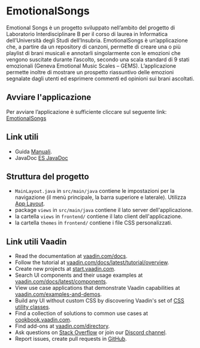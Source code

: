 # EmotionalSongs

Emotional Songs è un progetto sviluppato nell’ambito del progetto di Laboratorio Interdisciplinare B per il corso di laurea in Informatica dell’Università degli Studi dell’Insubria.
EmotionalSongs è un’applicazione che, a partire da un repository di canzoni, permette di creare una o più playlist di brani musicali e annotarli singolarmente con le emozioni che vengono suscitate durante l’ascolto, secondo una scala standard di 9 stati emozionali (Geneva Emotional Music Scales – GEMS). L’applicazione permette inoltre di mostrare un prospetto riassuntivo delle emozioni segnalate dagli utenti ed esprimere commenti ed opinioni sui brani ascoltati.

## Avviare l'applicazione

Per avviare l’applicazione è sufficiente cliccare sul seguente link:
[EmotionalSongs](http://emotionalsongs.us-west-2.elasticbeanstalk.com)

## Link utili
- Guida [Manuali](https://sites.google.com/view/es-user-manual/home-page).
- JavaDoc [ES JavaDoc](https://emotionalsongsdoc.netlify.app/)

## Struttura del progetto

- `MainLayout.java` in `src/main/java` contiene le impostazioni per la navigazione (il menù principale, la barra superiore e laterale). Utilizza
  [App Layout](https://vaadin.com/docs/components/app-layout).
- package `views` in `src/main/java` contiene il lato server dell'applicazione.
- la cartella `views` in `frontend/` contiene il lato client dell'applicazione.
- la cartella `themes` in `frontend/` contiene i file CSS personalizzati.

## Link utili Vaadin

- Read the documentation at [vaadin.com/docs](https://vaadin.com/docs).
- Follow the tutorial at [vaadin.com/docs/latest/tutorial/overview](https://vaadin.com/docs/latest/tutorial/overview).
- Create new projects at [start.vaadin.com](https://start.vaadin.com/).
- Search UI components and their usage examples at [vaadin.com/docs/latest/components](https://vaadin.com/docs/latest/components).
- View use case applications that demonstrate Vaadin capabilities at [vaadin.com/examples-and-demos](https://vaadin.com/examples-and-demos).
- Build any UI without custom CSS by discovering Vaadin's set of [CSS utility classes](https://vaadin.com/docs/styling/lumo/utility-classes). 
- Find a collection of solutions to common use cases at [cookbook.vaadin.com](https://cookbook.vaadin.com/).
- Find add-ons at [vaadin.com/directory](https://vaadin.com/directory).
- Ask questions on [Stack Overflow](https://stackoverflow.com/questions/tagged/vaadin) or join our [Discord channel](https://discord.gg/MYFq5RTbBn).
- Report issues, create pull requests in [GitHub](https://github.com/vaadin).
